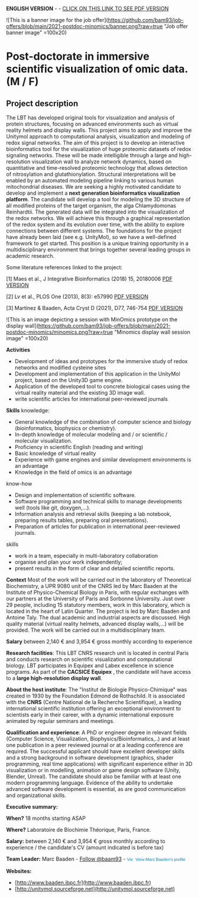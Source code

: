 **ENGLISH VERSION** - - [CLICK ON THIS LINK TO SEE PDF VERSION](job2021a.pdf)

![This is a banner image for the job offer](https://github.com/bam93/job-offers/blob/main/2021-postdoc-minomics/banner.png?raw=true "Job offer banner image"  =100x20)


# Post-doctorate in immersive scientific visualization of omic data. (M / F)

## Project description

The LBT has developed original tools for visualization and analysis of protein structures, focusing on advanced environments such as virtual reality helmets and display walls. This project aims to apply and improve the Unitymol approach to computational analysis, visualization and modeling of redox signal networks. The aim of this project is to develop an interactive bioinformatics tool for the visualization of huge proteomic datasets of redox signaling networks. These will be made intelligible through a large and high-resolution visualization wall to analyze network dynamics, based on quantitative and time-resolved proteomic technology that allows detection of nitrosylation and glutathionylation. Structural interpretations will be enabled by an automated modeling pipeline linking to various human mitochondrial diseases. We are seeking a highly motivated candidate to develop and implement a **next generation bioinformatics visualization platform**. The candidate will develop a tool for modeling the 3D structure of all modified proteins of the target organism, the alga Chlamydomonas Reinhardtii. The generated data will be integrated into the visualization of the redox networks. We will achieve this through a graphical representation of the redox system and its evolution over time, with the ability to explore connections between different systems. The foundations for the project have already been laid (see e.g. UnityMol), so we have a well-defined framework to get started. This position is a unique training opportunity in a multidisciplinary environment that brings together several leading groups in academic research.

Some literature references linked to the project:

[1] Maes et al., J Integrative Bioinformatics (2018) 15, 20180006 [PDF VERSION](https://www.degruyter.com/document/doi/10.1515/jib-2018-0006/pdf)

[2] Lv et al., PLOS One (2013), 8(3): e57990 [PDF VERSION](https://journals.plos.org/plosone/article/file?id=10.1371/journal.pone.0057990&type=printable)

[3] Martinez & Baaden, Acta Cryst D (2021), D77, 746-754
[PDF VERSION](https://journals.iucr.org/d/issues/2021/06/00/qr5004/qr5004.pdf)

![This is an image depicting a session with MinOmics prototype on the display wall](https://github.com/bam93/job-offers/blob/main/2021-postdoc-minomics/minomics.png?raw=true "Minomics display wall session image" =100x20)

**Activities**
- Development of ideas and prototypes for the immersive study of redox networks and modified cysteine sites
- Development and implementation of this application in the UnityMol project, based on the Unity3D game engine.
- Application of the developed tool to concrete biological cases using the virtual reality material and the existing 3D image wall.
- write scientific articles for international peer-reviewed journals

**Skills**
knowledge:
- General knowledge of the combination of computer science and biology (bioinformatics, biophysics or chemistry).
- In-depth knowledge of molecular modeling and / or scientific / molecular visualization.
- Proficiency in scientific English (reading and writing)
- Basic knowledge of virtual reality
- Experience with game engines and similar development environments is an advantage
- Knowledge in the field of omics is an advantage

know-how
- Design and implementation of scientific software.
- Software programming and technical skills to manage developments well (tools like git, doxygen,...).
- Information analysis and retrieval skills (keeping a lab notebook, preparing results tables, preparing oral presentations).
- Preparation of articles for publication in international peer-reviewed journals.

skills
- work in a team, especially in multi-laboratory collaboration
- organise and plan your work independently;
- present results in the form of clear and detailed scientific reports.

**Context**
Most of the work will be carried out in the laboratory of Theoretical Biochemistry, a UPR 9080 unit of the CNRS led by Marc Baaden at the Institute of Physico-Chemical Biology in Paris, with regular exchanges with our partners at the University of Paris and Sorbonne University. Just over 29 people, including 15 statutory members, work in this laboratory, which is located in the heart of Latin Quarter. The project is led by Marc Baaden and Antoine Taly. The dual academic and industrial aspects are discussed. High quality material (virtual reality helmets, advanced display walls,...) will be provided. The work will be carried out in a multidisciplinary team.

**Salary** between 2,140 € and 3,954 € gross monthly according to experience
 

**Research facilities**: This LBT CNRS research unit is located in central Paris and conducts research on scientific visualization and computational biology. LBT participates in Equipex and Labex excellence in science programs. As part of the **CACSICE Equipex** , the candidate will have access to a **large high-resolution display wall**.

**About the host institute**: The &quot;Institut de Biologie Physico-Chimique&quot; was created in 1930 by the Foundation Edmond de Rothschild. It is associated with the **CNRS** (Centre National de la Recherche Scientifique), a leading international scientific institution offering an exceptional environment to scientists early in their career, with a dynamic international exposure animated by regular seminars and meetings.

**Qualification and experience**: A PhD or engineer degree in relevant fields (Computer Science, Visualization, Biophysics/Bioinformatics,..) and at least one publication in a peer reviewed journal or at a leading conference are required. The successful applicant should have excellent developer skills and a strong background in software development (graphics, shader programming, real time applications) with significant experience either in 3D visualization or in modelling, animation or game design software (Unity, Blender, Unreal). The candidate should also be familiar with at least one modern programming language. Evidence of the ability to undertake advanced software development is essential, as are good communication and organizational skills.


**Executive summary:**

**When?**  18 months starting ASAP

**Where?** Laboratoire de Biochimie Théorique, Paris, France.

**Salary:** between 2,140 € and 3,954 € gross monthly according to experience / the candidate&#39;s CV
(amount indicated is before tax)

**Team Leader:** Marc Baaden - <a href="https://twitter.com/baam93" class="twitter-follow-button" data-show-count="false">Follow @baam93</a> - <a href="https://fr.linkedin.com/pub/marc-baaden/1/a5b/918" style="text-decoration:none;"><span style="font: 80% Arial,sans-serif; color:#0783B6;"><img src="https://static.licdn.com/scds/common/u/img/webpromo/btn_in_20x15.png" width="20" height="15" alt="View Marc Baaden's LinkedIn profile" style="vertical-align:middle;" border="0">&nbsp;View Marc Baaden's profile</span></a> 

**Websites:**
* [http://www.baaden.ibpc.fr](http://www.baaden.ibpc.fr)
* [http://unitymol.sourceforge.net](http://unitymol.sourceforge.net)

